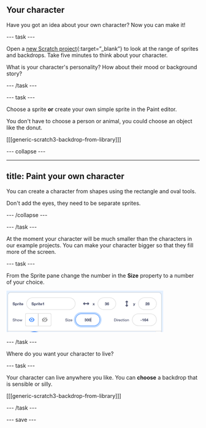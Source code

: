 ## Your character

Have you got an idea about your own character? Now you can make it!

--- task ---

Open a [new Scratch project](https://scratch.mit.edu/projects/editor){:target=”_blank”} to look at the range of sprites and backdrops. Take five minutes to think about your character.

What is your character's personality? How about their mood or background story?

--- /task ---

--- task ---

Choose a sprite **or** create your own simple sprite in the Paint editor.

You don't have to choose a person or animal, you could choose an object like the donut.

[[[generic-scratch3-backdrop-from-library]]]

--- collapse ---

---
title: Paint your own character
---

You can create a character from shapes using the rectangle and oval tools. 

Don't add the eyes, they need to be separate sprites.

--- /collapse ---

--- /task ---

At the moment your character will be much smaller than the characters in our example projects. You can make your character bigger so that they fill more of the screen.

--- task ---

From the Sprite pane change the number in the **Size** property to a number of your choice. 

![The size property in the Sprite pane](images/size-property.png)

--- /task ---

Where do you want your character to live? 

--- task ---

Your character can live anywhere you like. You can **choose** a backdrop that is sensible or silly. 

[[[generic-scratch3-backdrop-from-library]]]

--- /task ---

--- save ---